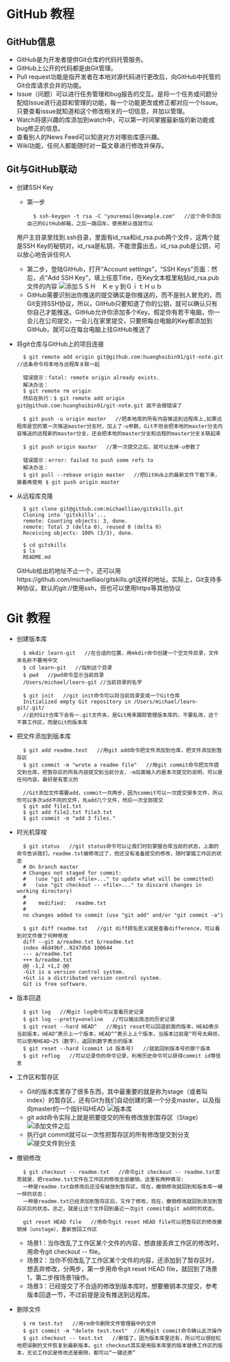 GitHub 教程
===
GitHub信息
---
* GitHub是为开发者提供Git仓库的代码托管服务。
* GitHub上公开的代码都是由Git管理。
* Pull request功能是指开发者在本地对源代码进行更改后，向GitHub中托管的Git仓库请求合并的功能。
* Issue（问题）可以进行任务管理和bug报告的交互。是将一个任务或问题分配给Issue进行追踪和管理的功能，每一个功能更改或修正都对应一个Issue。只要查看issue就知道和这个修改相关的一切信息，并加以管理。
* Watch将感兴趣的库添加到watch中，可以第一时间掌握最新版的新功能或bug修正的信息。
* 查看别人的News Feed可以知道对方对哪些库感兴趣。
* Wiki功能，任何人都能随时对一篇文章进行修改并保存。

Git与GitHub联动
---
* 创建SSH Key
	* 第一步
		
			$ ssh-keygen -t rsa -C "youremail@example.com"   //这个命令添加自己的GitHub邮箱，之后一路回车，使用默认值就可以
	用户主目录里找到.ssh目录，里面有id_rsa和id_rsa.pub两个文件，这两个就是SSH Key的秘钥对，id_rsa是私钥，不能泄露出去，id_rsa.pub是公钥，可以放心地告诉任何人
	* 第二步，登陆GitHub，打开“Account settings”，“SSH Keys”页面：然后，点“Add SSH Key”，填上任意Title，在Key文本框里粘贴id_rsa.pub文件的内容
	![添加ＳＳＨ　Ｋｅｙ到ＧｉｔＨｕｂ](http://www.liaoxuefeng.com/files/attachments/001384908342205cc1234dfe1b541ff88b90b44b30360da000/0)
	* GitHub需要识别出你推送的提交确实是你推送的，而不是别人冒充的，而Git支持SSH协议，所以，GitHub只要知道了你的公钥，就可以确认只有你自己才能推送。GitHub允许你添加多个Key。假定你有若干电脑，你一会儿在公司提交，一会儿在家里提交，只要把每台电脑的Key都添加到GitHub，就可以在每台电脑上往GitHub推送了
* 将git仓库与GitHub上的项目连接
		
		$ git remote add origin git@github.com:huanghaibin91/git-note.git   //这条命令将本地与远程库关联一起
		
		错误提示：fatal: remote origin already exists.
		解决办法：
		$ git remote rm origin
		然后在执行：$ git remote add origin git@github.com:huanghaibin91/git-note.git 就不会报错误了
		
		$ git push -u origin master   //把本地库的所有内容推送到远程库上,如果远程库是空的第一次推送master分支时，加上了-u参数，Git不但会把本地的master分支内容推送的远程新的master分支，还会把本地的master分支和远程的master分支关联起来

		$ git push origin master   //第一次提交之后，就可以去掉-u参数了

		错误提示：error: failed to push some refs to 
		解决办法：
		$ git pull --rebase origin master   //把GitHub上的最新文件下载下来，接着再使用 $ git push origin master
* 从远程库克隆
		
		$ git clone git@github.com:michaelliao/gitskills.git
		Cloning into 'gitskills'...
		remote: Counting objects: 3, done.
		remote: Total 3 (delta 0), reused 0 (delta 0)
		Receiving objects: 100% (3/3), done.

		$ cd gitskills
		$ ls
		README.md
	GitHub给出的地址不止一个，还可以用https://github.com/michaelliao/gitskills.git这样的地址。实际上，Git支持多种协议，默认的git://使用ssh，但也可以使用https等其他协议

Git 教程
===
* 创建版本库

		$ mkdir learn-git   //在合适的位置，用mkdir命令创建一个空文件目录，文件夹名称不要用中文
		$ cd learn-git   //指到这个目录
		$ pwd   //pwd命令显示当前目录
		/Users/michael/learn-git //当前目录的名字

		$ git init   //git init命令可以将当前目录变成一个Git仓库
		Initialized empty Git repository in /Users/michael/learn-git/.git/
		//此时Git仓库下会有一.git文件夹，是Git用来跟踪管理版本库的，不要乱改，这个不算工作区，而是Git的版本库
* 把文件添加到版本库
		
		$ git add readme.text   //用git add命令把文件添加到仓库，把文件添加到暂存区
		$ git commit -m "wrote a readme file"   //用git commit命令把文件提交到仓库，把暂存区的所有内容提交到当前分支，-m后面输入的是本次提交的说明，可以是任何内容，最好是有意义的
		
		//Git添加文件需要add，commit一共两步，因为commit可以一次提交很多文件，所以你可以多次add不同的文件，先add几个文件，然后一次全部提交
		$ git add file1.txt
		$ git add file2.txt file3.txt
		$ git commit -m "add 3 files."
* 时光机穿梭
		
		$ git status   //git status命令可以让我们时刻掌握仓库当前的状态，上面的命令告诉我们，readme.txt被修改过了，但还没有准备提交的修改，随时掌握工作区的状态
		# On branch master
		# Changes not staged for commit:
		#   (use "git add <file>..." to update what will be committed)
		#   (use "git checkout -- <file>..." to discard changes in working directory)
		#
		#    modified:   readme.txt
		#
		no changes added to commit (use "git add" and/or "git commit -a")

		$ git diff readme.txt   //git diff顾名思义就是查看difference，可以看到对文件做了何种修改
		diff --git a/readme.txt b/readme.txt
		index 46d49bf..9247db6 100644
		--- a/readme.txt
		+++ b/readme.txt
		@@ -1,2 +1,2 @@
		-Git is a version control system.
		+Git is a distributed version control system.
 		Git is free software.
* 版本回退
		
		$ git log   //用git log命令可以查看历史记录
		$ git log --pretty=oneline   //可以输出简洁的历史记录
		$ git reset --hard HEAD^   //用git reset可以回退前面的版本，HEAD表示当前版本，HEAD^表示上一个版本，HEAD^^表示上上个版本，当版本过前是^符号太麻烦，可以使用HEAD~25（数字），返回到数字表示的版本
		$ git reset --hard (commit id 版本号)   //就能回到版本号的那个版本
		$ git reflog   //可以记录你的命令记录，利用历史命令可以获得commit id等信息
* 工作区和暂存区
	* Git的版本库里存了很多东西，其中最重要的就是称为stage（或者叫index）的暂存区，还有Git为我们自动创建的第一个分支master，以及指向master的一个指针叫HEAD 
	![版本库](http://www.liaoxuefeng.com/files/attachments/001384907702917346729e9afbf4127b6dfbae9207af016000/0)
	* git add命令实际上就是把要提交的所有修改放到暂存区（Stage） 
	![添加文件之后](http://www.liaoxuefeng.com/files/attachments/001384907720458e56751df1c474485b697575073c40ae9000/0)
	* 执行git commit就可以一次性把暂存区的所有修改提交到分支
	![提交文件到分支](http://www.liaoxuefeng.com/files/attachments/0013849077337835a877df2d26742b88dd7f56a6ace3ecf000/0)
* 撤销修改
		
		$ git checkout -- readme.txt   //命令git checkout -- readme.txt意思就是，把readme.txt文件在工作区的修改全部撤销，这里有两种情况:
        一种是readme.txt自修改后还没有被放到暂存区，现在，撤销修改就回到和版本库一模一样的状态；
        一种是readme.txt已经添加到暂存区后，又作了修改，现在，撤销修改就回到添加到暂存区后的状态。总之，就是让这个文件回到最近一次git commit或git add时的状态。

		git reset HEAD file   //用命令git reset HEAD file可以把暂存区的修改撤销掉（unstage），重新放回工作区
	* 场景1：当你改乱了工作区某个文件的内容，想直接丢弃工作区的修改时，用命令git checkout -- file。
	* 场景2：当你不但改乱了工作区某个文件的内容，还添加到了暂存区时，想丢弃修改，分两步，第一步用命令git reset HEAD file，就回到了场景1，第二步按场景1操作。
	* 场景3：已经提交了不合适的修改到版本库时，想要撤销本次提交，参考版本回退一节，不过前提是没有推送到远程库。
* 删除文件
		
		$ rm test.txt   //用rm命令删除文件管理器中的文件
		$ git commit -m "delete test.text"  //再用git commit命令确认此次操作
		$ git checkout -- test.txt   //删错了，因为版本库里还有，所以可以很轻松地把误删的文件恢复到最新版本。git checkout其实是用版本库里的版本替换工作区的版本，无论工作区是修改还是删除，都可以“一键还原”